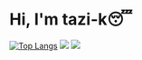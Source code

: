# Hi, I'm tazi-k😴
[![Top Langs](https://github-readme-stats.vercel.app/api/top-langs/?username=tazi-k)](https://github.com/tazi-k/github-readme-stats)
![](https://github-readme-stats.vercel.app/api?username=tazi-k)
[![](https://raw.githubusercontent.com/tazi-k/tazi-k/1-repos-per-language.svg)](https://github.com/tazi-k/tazi-k) 
